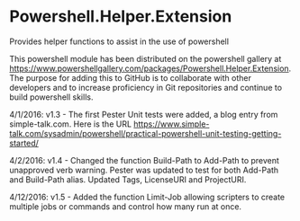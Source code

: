 # Powershell.Helper.Extension
Provides helper functions to assist in the use of powershell

This powershell module has been distributed on the powershell gallery at 
https://www.powershellgallery.com/packages/Powershell.Helper.Extension. 
The purpose for adding this to GitHub is to collaborate with other developers 
and to increase proficiency in Git repositories and continue to build powershell skills.

4/1/2016: v1.3 - The first Pester Unit tests were added, a blog entry from simple-talk.com. Here is the URL https://www.simple-talk.com/sysadmin/powershell/practical-powershell-unit-testing-getting-started/

4/2/2016: v1.4 - Changed the function Build-Path to Add-Path to prevent unapproved verb warning. Pester was updated to test for both Add-Path and Build-Path alias. Updated Tags, LicenseURI and ProjectURI.

4/12/2016: v1.5 - Added the function Limit-Job allowing scripters to create multiple jobs or commands and control how many run at once.